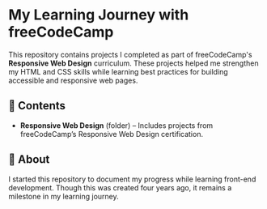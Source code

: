 # My Learning Journey with freeCodeCamp  

This repository contains projects I completed as part of freeCodeCamp's **Responsive Web Design** curriculum. These projects helped me strengthen my HTML and CSS skills while learning best practices for building accessible and responsive web pages.  

## 📁 Contents  
- **Responsive Web Design** (folder) – Includes projects from freeCodeCamp’s Responsive Web Design certification.  

## 🚀 About  
I started this repository to document my progress while learning front-end development. Though this was created four years ago, it remains a milestone in my learning journey.
